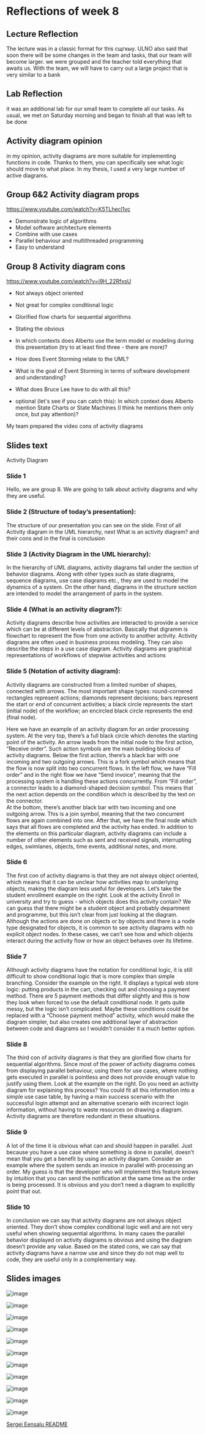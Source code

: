 # Reflections of week 8

## Lecture Reflection
The lecture was in a classic format for this сщгкыу. 
ULNO also said that soon there will be some changes in the team and tasks, 
that our team will become larger. we were grouped and the teacher told everything that awaits us. 
With the team, we will have to carry out a large project that is very similar to a bank

## Lab Reflection
it was an additional lab for our small team to complete all our tasks. As usual, we met on 
Saturday morning and began to finish all that was left to be done

## Activity diagram opinion
in my opinion, activity diagrams are more suitable for implementing functions in code. Thanks to them, you can specifically see what logic should move to what place. In my thesis, I used a very large number of active diagrams.

## Group 6&2 Activity diagram props
https://www.youtube.com/watch?v=K5TLhecl1vc
- Demonstrate logic of algorithms
- Model software architecture elements
- Combine with use cases
- Parallel behaviour and multithreaded programming
- Easy to understand

## Group 8 Activity diagram  cons
https://www.youtube.com/watch?v=i9H_22RfxsU
- Not always object oriented
- Not great for complex conditional logic
- Glorified flow charts for sequential algorithms
- Stating the obvious

- In which contexts does Alberto use the term model or modeling during this presentation (try to at least find three - there are more)?
- How does Event Storming relate to the UML?
- What is the goal of Event Storming in terms of software development and understanding?
- What does Bruce Lee have to do with all this?
- optional (let's see if you can catch this): In which context does Alberto mention State Charts or State Machines (I think he mentions them only once, but pay attention)?


My team prepared the video cons of activity diagrams

## Slides text

Activity Diagram

### Slide 1
Hello, we are group 8. We are going to talk about activity diagrams and why they are useful. 

### Slide 2 (Structure of today’s presentation):
The structure of our presentation you can see on the slide. First of all Activity diagram in the UML hierarchy, next What is an activity diagram?
and their cons and in the final is conclusion

### Slide 3 (Activity Diagram in the UML hierarchy): 
In the hierarchy of UML diagrams, activity diagrams fall under the section of behavior diagrams. Along with other types such as state diagrams, sequence diagrams, use case diagrams etc., they are used to model the dynamics of a system. On the other hand, diagrams in the structure section are intended to model the arrangement of parts in the system.

### Slide 4 (What is an activity diagram?):
Activity diagrams describe how activities are interacted to provide a service which can be at different levels of abstraction. Basically that digramm is flowchart to represent the flow from one activity to another activity. 
Activity diagrams are often used in business process modeling. They can also describe the steps in a use case diagram.
Activity diagrams are graphical representations of workflows of stepwise activities and actions

### Slide 5 (Notation of activity diagram):
Activity diagrams are constructed from a limited number of shapes, connected with arrows. The most important shape types:
round-cornered rectangles represent actions;
diamonds represent decisions;
bars represent the start or end of concurrent activities;
a black circle represents the start (initial node) of the workflow;
an encircled black circle represents the end (final node).
 
Here we have an example of an activity diagram for an order processing system. At the very top, there’s a full black circle which denotes the starting point of the activity. An arrow leads from the initial node to the first action, “Receive order”. Such action symbols are the main building blocks of activity diagrams.
Below the first action, there’s a black bar with one incoming and two outgoing arrows. This is a fork symbol which means that the flow is now split into two concurrent flows. 
In the left flow, we have “Fill order” and in the right flow we have “Send invoice”, meaning that the processing system is handling these actions concurrently. 
From “Fill order”, a connector leads to a diamond-shaped decision symbol. This means that the next action depends on the condition which is described by the text on the connector.  
At the bottom, there’s another black bar with two incoming and one outgoing arrow. This is a join symbol, meaning that the two concurrent flows are again combined into one. After that, we have the final node which says that all flows are completed and the activity has ended.
In addition to the elements on this particular diagram, activity diagrams can include a number of other elements such as sent and received signals, interrupting edges, swimlanes, objects, time events, additional notes, and more.

### Slide 6
The first con of activity diagrams is that they are not always object oriented, which means that it can be unclear how activities map to underlying objects, making the diagram less useful for developers. Let’s take the student enrollment example on the right. Look at the activity Enroll in university and try to guess - which objects does this activity contain? We can guess that there might be a student object and probably department and programme, but this isn’t clear from just looking at the diagram. Although the actions are done on objects or by objects and there is a node type designated for objects, it is common to see activity diagrams with no explicit object nodes. In these cases, we can’t see how and which objects interact during the activity flow or how an object behaves over its lifetime.

### Slide 7
Although activity diagrams have the notation for conditional logic, it is still difficult to show conditional logic that is more complex than simple branching. Consider the example on the right. It displays a typical web store logic: putting products in the cart, checking out and choosing a payment method. There are 5 payment methods that differ slightly and this is how they look when forced to use the default conditional node. It gets quite messy, but the logic isn’t complicated. Maybe these conditions could be replaced with a “Choose payment method” activity, which would make the diagram simpler, but also creates one additional layer of abstraction between code and diagrams so I wouldn’t consider it a much better option. 

### Slide 8
The third con of activity diagrams is that they are glorified flow charts for sequential algorithms. Since most of the power of activity diagrams comes from displaying parallel behaviour, using them for use cases, where nothing gets executed in parallel is pointless and does not provide enough value to justify using them. Look at the example on the right. Do you need an activity diagram for explaining this process? You could fit all this information into a simple use case table, by having a main success scenario with the successful login attempt and an alternative scenario with incorrect login information, without having to waste resources on drawing a diagram. Activity diagrams are therefore redundant in these situations.

### Slide 9 
A lot of the time it is obvious what can and should happen in parallel. Just because you have a use case where something is done in parallel, doesn’t mean that you get a benefit by using an activity diagram. Consider an example where the system sends an invoice in parallel with processing an order. My guess is that the developer who will implement this feature knows by intuition that you can send the notification at the same time as the order is being processed. It is obvious and you don’t need a diagram to explicitly point that out. 

### Slide 10
In conclusion we can say that activity diagrams are not always object oriented. They don’t show complex conditional logic well and are not very useful when showing sequential algorithms. In many cases the parallel behavior displayed on activity diagrams is obvious and using the diagram doesn’t provide any value. Based on the stated cons, we can say that activity diagrams have a narrow use and since they do not map well to code, they are useful only in a complementary way.


## Slides images

![image](activity%20diagram/1.jpg)

![image](activity%20diagram/2.jpg)

![image](activity%20diagram/3.jpg)

![image](activity%20diagram/4.jpg)

![image](activity%20diagram/5.jpg)

![image](activity%20diagram/6.jpg)

![image](activity%20diagram/7.jpg)

![image](activity%20diagram/8.jpg)

![image](activity%20diagram/9.jpg)

![image](activity%20diagram/10.jpg)

![image](activity%20diagram/11.jpg)


[Sergei Eensalu README](/Sergei%20Eensalu/README.md)
